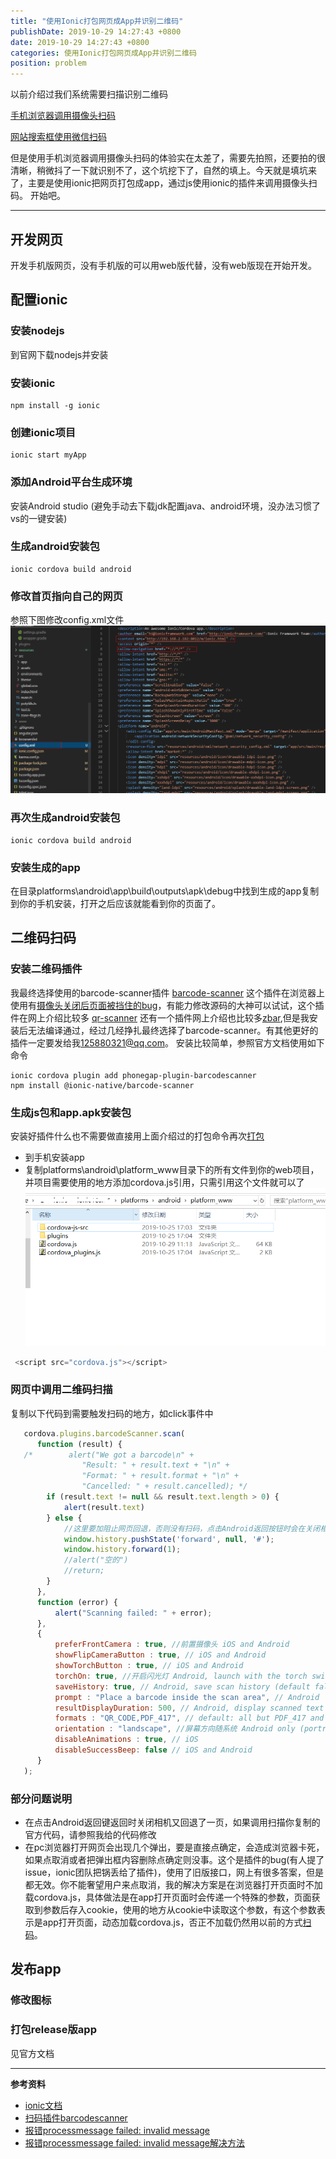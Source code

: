 ```yaml
---
title: "使用Ionic打包网页成App并识别二维码"
publishDate: 2019-10-29 14:27:43 +0800
date: 2019-10-29 14:27:43 +0800
categories: 使用Ionic打包网页成App并识别二维码
position: problem
---
```


以前介绍过我们系统需要扫描识别二维码

[手机浏览器调用摄像头扫码](/post/手机浏览器调用摄像头扫码.html)

[网站搜索框使用微信扫码](/post/网站搜索框使用微信扫码.md)

但是使用手机浏览器调用摄像头扫码的体验实在太差了，需要先拍照，还要拍的很清晰，稍微抖了一下就识别不了，这个坑挖下了，自然的填上。今天就是填坑来了，主要是使用ionic把网页打包成app，通过js使用ionic的插件来调用摄像头扫码。
开始吧。

---

<div id="toc"></div>

## 开发网页

开发手机版网页，没有手机版的可以用web版代替，没有web版现在开始开发。

## 配置ionic

### 安装nodejs

到官网下载nodejs并安装

### 安装ionic

```Shell
npm install -g ionic
```

### 创建ionic项目

```Shell
ionic start myApp
```

### 添加Android平台生成环境

安装Android studio (避免手动去下载jdk配置java、android环境，没办法习惯了vs的一键安装)

### 生成android安装包

```Shell
ionic cordova build android
```

### 修改首页指向自己的网页

参照下图修改config.xml文件
![config.xml](../static/posts/2019-10-29-使用Ionic打包网页成App并识别二维码-01.png)

### 再次生成android安装包

<a name="divandroidbuild"></a>

```Shell
ionic cordova build android
```

### 安装生成的app

在目录platforms\android\app\build\outputs\apk\debug中找到生成的app复制到你的手机安装，打开之后应该就能看到你的页面了。

## 二维码扫码

### 安装二维码插件

我最终选择使用的barcode-scanner插件
[barcode-scanner](https://ionicframework.com/docs/native/barcode-scanner/)
这个插件在浏览器上使用有[摄像头关闭后页面被挡住的bug](https://github.com/bitpay/cordova-plugin-qrscanner/issues/181)，有能力修改源码的大神可以试试，这个插件在网上介绍比较多
[qr-scanner](https://ionicframework.com/docs/native/qr-scanner)
还有一个插件网上介绍也比较多[zbar](https://ionicframework.com/docs/native/zbar),但是我安装后无法编译通过，经过几经挣扎最终选择了barcode-scanner。有其他更好的插件一定要发给我<125880321@qq.com>。
安装比较简单，参照官方文档使用如下命令

```Shell
ionic cordova plugin add phonegap-plugin-barcodescanner
npm install @ionic-native/barcode-scanner
```

### 生成js包和app.apk安装包

安装好插件什么也不需要做直接用上面介绍过的打包命令再次[打包](#divandroidbuild)

- 到手机安装app
- 复制platforms\android\platform_www目录下的所有文件到你的web项目，并项目需要使用的地方添加cordova.js引用，只需引用这个文件就可以了
![platforms\android\platform_www](../static/posts/2019-10-29-使用Ionic打包网页成App并识别二维码-02.png)

```js
 <script src="cordova.js"></script>
```

### 网页中调用二维码扫描

复制以下代码到需要触发扫码的地方，如click事件中

```js
   cordova.plugins.barcodeScanner.scan(
      function (result) {
   /*        alert("We got a barcode\n" +
                "Result: " + result.text + "\n" +
                "Format: " + result.format + "\n" +
                "Cancelled: " + result.cancelled); */
        if (result.text != null && result.text.length > 0) {
            alert(result.text)
        } else {
            //这里要加阻止网页回退，否则没有扫码，点击Android返回按钮时会在关闭相机的同时还会回退到上一页
            window.history.pushState('forward', null, '#');
            window.history.forward(1);
            //alert("空的")
            //return;
        }
      },
      function (error) {
          alert("Scanning failed: " + error);
      },
      {
          preferFrontCamera : true, //前置摄像头 iOS and Android
          showFlipCameraButton : true, // iOS and Android
          showTorchButton : true, // iOS and Android
          torchOn: true, //开启闪光灯 Android, launch with the torch switched on (if available)
          saveHistory: true, // Android, save scan history (default false)
          prompt : "Place a barcode inside the scan area", // Android
          resultDisplayDuration: 500, // Android, display scanned text for X ms. 0 suppresses it entirely, default 1500
          formats : "QR_CODE,PDF_417", // default: all but PDF_417 and RSS_EXPANDED
          orientation : "landscape", //屏幕方向随系统 Android only (portrait|landscape), default unset so it rotates with the device
          disableAnimations : true, // iOS
          disableSuccessBeep: false // iOS and Android
      }
   );
```

### 部分问题说明

- 在点击Android返回键返回时关闭相机又回退了一页，如果调用扫描你复制的官方代码，请参照我给的代码修改
- 在pc浏览器打开网页会出现几个弹出，要是直接点确定，会造成浏览器卡死，如果点取消或者把弹出框内容删除点确定则没事。这个是插件的bug(有人提了issue，ionic团队把锅丢给了插件)，使用了旧版接口，网上有很多答案，但是都无效。你不能奢望用户来点取消，我的解决方案是在浏览器打开页面时不加载cordova.js，具体做法是在app打开页面时会传递一个特殊的参数，页面获取到参数后存入cookie，使用的地方从cookie中读取这个参数，有这个参数表示是app打开页面，动态加载cordova.js，否正不加载仍然用以前的方式[扫码](2019-07-05-手机浏览器调用摄像头扫码.md)。

## 发布app

### 修改图标

### 打包release版app

见官方文档

---

**参考资料**

- [ionic文档](https://ionicframework.com/docs/native/barcode-scanner/)
- [扫码插件barcodescanner](https://github.com/phonegap/phonegap-plugin-barcodescanner)
- [报错processmessage failed: invalid message](https://github.com/ionic-team/ionic/issues/14658)
- [报错processmessage failed: invalid message解决方法](http://blog.sina.com.cn/s/blog_6297f9d60102x5q9.html)